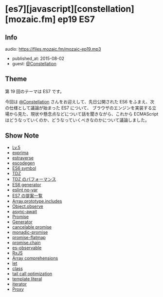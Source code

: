 # [es7][javascript][constellation][mozaic.fm] ep19 ES7

## Info

audio: https://files.mozaic.fm/mozaic-ep19.mp3

- published_at: 2015-08-02
- guest: [@Constellation](https://twitter.com/Constellation)


## Theme

第 19 回のテーマは ES7 です。

今回は [@Constellation](https://twitter.com/Constellation) さんをお迎えして、先日公開された ES6 をふまえ、次の仕様として議論が始まった ES7 について、 ブラウザのエンジンを実装する立場から見た、現状や懸念点などについて話を聞きながら、これから ECMAScript はどうなっていくのか、どうなっていくべきなのかについて議論しました。


## Show Note

- [Lv.5](http://t.umblr.com/redirect?z=https%3A%2F%2Fgithub.com%2FConstellation%2Fiv%2Ftree%2Fmaster%2Fiv%2Flv5%23iv--lv5&t=NGM5YmQ4NDA4OWQ1MDkwNjc1NDYwNWE2ZDg2ODgxMmU0OTlhNzFiZix3ak5CTUpqYw%3D%3D)
- [exprima](http://t.umblr.com/redirect?z=http%3A%2F%2Fesprima.org%2F&t=MjVjYzAwMjljMDFiMTg2ZjAzMzg4Y2M2MjI0YmM2MmQ0ODY5OWY0ZCx3ak5CTUpqYw%3D%3D)
- [estraverse](http://t.umblr.com/redirect?z=https%3A%2F%2Fgithub.com%2Festools%2Festraverse&t=ZTI4MmFlMGI1YzM0NzAyNmZjZWI0YzZkZDMwMDVmOTQ4OTdhNTM3Mix3ak5CTUpqYw%3D%3D)
- [escodegen](http://t.umblr.com/redirect?z=https%3A%2F%2Fgithub.com%2Festools%2Fescodegen&t=MGEwMTNmMWJmMDA3YmM5MGJmNTgxZTI0NzBlMDViNjY3NDBhMTNhNix3ak5CTUpqYw%3D%3D)
- [ES6 symbol](http://t.umblr.com/redirect?z=https%3A%2F%2Fdeveloper.mozilla.org%2Fen-US%2Fdocs%2FWeb%2FJavaScript%2FReference%2FGlobal_Objects%2FSymbol&t=ZDE2YTgxMTVlZWM2YjY5ZWQ3ZjhjY2ZmMjBiZGI1NmMwOTIxMmZmNSx3ak5CTUpqYw%3D%3D)
- [TDZ](http://t.umblr.com/redirect?z=http%3A%2F%2Fjsrocks.org%2F2015%2F01%2Ftemporal-dead-zone-tdz-demystified%2F&t=ZTQ5NzBmMTViMjU2ZDdjNjI4M2Y3ZDFkNWUyOTEzN2FiZWI0MjA1Yyx3ak5CTUpqYw%3D%3D)
- [TDZ のパフォーマンス](http://t.umblr.com/redirect?z=https%3A%2F%2Fesdiscuss.org%2Ftopic%2Fperformance-concern-with-let-const&t=NWEwMjljNWMwNzA1ZjY2YjJiMGRhMjk0OWIxZGY3MmU0ODhjYjBkNyx3ak5CTUpqYw%3D%3D)
- [ES6 generator](http://t.umblr.com/redirect?z=https%3A%2F%2Fdeveloper.mozilla.org%2Fen-US%2Fdocs%2FWeb%2FJavaScript%2FReference%2FGlobal_Objects%2FGenerator&t=OWQ0ZjIxNWYyMjg3NTJmYzkwZGQ2YTY1YjdiYTc2NzJkOTRiNDk2Nix3ak5CTUpqYw%3D%3D)
- [eslint no-var](http://t.umblr.com/redirect?z=http%3A%2F%2Feslint.org%2Fdocs%2Frules%2Fno-var&t=OTViMzkwYThmMzBlNTkzYzEyMzgxMzliMWMyNzQ1YzhkYWFkYmRhNix3ak5CTUpqYw%3D%3D)
- [ES7 の提案一覧](http://t.umblr.com/redirect?z=https%3A%2F%2Fgithub.com%2Ftc39%2Fecma262&t=MWM5OTJmYTlkYzA5N2I1MGQ4OGY0ZWZhODEzZTY3ZDI5ZDUxYzFmZix3ak5CTUpqYw%3D%3D)
- [Array.prototype.includes](http://t.umblr.com/redirect?z=https%3A%2F%2Fdeveloper.mozilla.org%2Fen-US%2Fdocs%2FWeb%2FJavaScript%2FReference%2FGlobal_Objects%2FArray%2Fincludes&t=YmZhZTU0NWIxODYyZTc3ZTdhZWIwOTY5MDM3MTNiYTZmYTI2NzZhYyx3ak5CTUpqYw%3D%3D)
- [Object.observe](http://t.umblr.com/redirect?z=https%3A%2F%2Fdeveloper.mozilla.org%2Fen-US%2Fdocs%2FWeb%2FJavaScript%2FReference%2FGlobal_Objects%2FObject%2Fobserve&t=YzA2ZWQzZjBjMGE5ZDRjNGJiN2Y3NDY4ZDc3YTc4NDNjZjFjOTkxMyx3ak5CTUpqYw%3D%3D)
- [async-await](http://t.umblr.com/redirect?z=https%3A%2F%2Ftc39.github.io%2Fecmascript-asyncawait%2F&t=ZjVmMDg0YTFjNGYyZThjMjJkMjQwNGIxMDczYjBjZGQ1ZmFiYzc2Zix3ak5CTUpqYw%3D%3D)
- [Promise](http://t.umblr.com/redirect?z=https%3A%2F%2Fdeveloper.mozilla.org%2Fen-US%2Fdocs%2FWeb%2FJavaScript%2FReference%2FGlobal_Objects%2FPromise&t=NWQ2ZTA4MDYwYmMzOWFkYmE2ZjFlMWU4ZTYzNmQ3YWJhZDcwN2UyNSx3ak5CTUpqYw%3D%3D)
- [Generator](http://t.umblr.com/redirect?z=https%3A%2F%2Fdeveloper.mozilla.org%2Fen-US%2Fdocs%2FWeb%2FJavaScript%2FReference%2FGlobal_Objects%2FGenerator&t=OWQ0ZjIxNWYyMjg3NTJmYzkwZGQ2YTY1YjdiYTc2NzJkOTRiNDk2Nix3ak5CTUpqYw%3D%3D)
- [cancelable promise](http://t.umblr.com/redirect?z=https%3A%2F%2Fesdiscuss.org%2Ftopic%2Fcancelable-promises&t=ZjdiMWQzNmNkZGJiOWZhYTk1MjZjYzAyMzdiOWQ0NTNjZDU4NmFhNyx3ak5CTUpqYw%3D%3D)
- [monadic-promise](http://t.umblr.com/redirect?z=https%3A%2F%2Fgithub.com%2Fpromises-aplus%2Fpromises-spec%2Fissues%2F94&t=OTMxOGVhYjM5OGI0ZWQxZjU0YWNmZTkzYjEzZGZlYTllOWU5YWMwZCx3ak5CTUpqYw%3D%3D)
- [promise-flatmap](http://t.umblr.com/redirect?z=https%3A%2F%2Fgithub.com%2Fpetkaantonov%2Fbluebird%2Fissues%2F50&t=NjgxNTM3YzE4ZGU1MTVkNTM4OGI2OTdkM2I0YjNiYjc3MDM1MWNmNix3ak5CTUpqYw%3D%3D)
- [promise.chain](http://t.umblr.com/redirect?z=https%3A%2F%2Fgist.github.com%2FJxck%2F129ed81ad6bce4710758&t=ODAxMDQ2ZTgwOTk1YzE2OGJjYzdiYWNiZTdiZDI3OTBlZjUzNDYzNyx3ak5CTUpqYw%3D%3D)
- [es-observable](http://t.umblr.com/redirect?z=https%3A%2F%2Fgithub.com%2Fzenparsing%2Fes-observable&t=OTM3MzUyY2IyNmQ0YWM5NWUzZjMzNTY2MjA1ZDFiMTIxOTQyMWI2Zix3ak5CTUpqYw%3D%3D)
- [RxJS](http://t.umblr.com/redirect?z=https%3A%2F%2Fgithub.com%2FReactive-Extensions%2FRxJS&t=MzY1ZWI1YTExMTI4NzRlOTVmYmQyY2UxNTg0MDk0ZjllMjZhYmYyMix3ak5CTUpqYw%3D%3D)
- [Array comprehensions](http://t.umblr.com/redirect?z=https%3A%2F%2Fdeveloper.mozilla.org%2Fen-US%2Fdocs%2FWeb%2FJavaScript%2FReference%2FOperators%2FArray_comprehensions&t=MTBkYWRkZWYxMzZkYWRiNGUzNjhhOTE3MzgyOGZhM2NlZDc5YTc2Nyx3ak5CTUpqYw%3D%3D)
- [let](http://t.umblr.com/redirect?z=https%3A%2F%2Fdeveloper.mozilla.org%2Fen-US%2Fdocs%2FWeb%2FJavaScript%2FReference%2FStatements%2Flet&t=MTVmMTU2OTg2MWE4YjMzN2I5YWQ1ZmE3YWJhNGFhMTc4ODA1NmY2NCx3ak5CTUpqYw%3D%3D)
- [class](http://t.umblr.com/redirect?z=https%3A%2F%2Fdeveloper.mozilla.org%2Fen-US%2Fdocs%2FWeb%2FJavaScript%2FReference%2FClasses&t=MTYxMjkwMjc5NTA2NWYxNjA1MDk5YmE1NDFkMmIxNDRkZmY5OWI4MCx3ak5CTUpqYw%3D%3D)
- [tail call optimization](http://t.umblr.com/redirect?z=http%3A%2F%2Fwww.2ality.com%2F2015%2F06%2Ftail-call-optimization.html&t=NzIyMTI3YzQ0YzlhZDA5NWY1M2IyOTgzMzhmZTZkNzY4MGM5ODUzZix3ak5CTUpqYw%3D%3D)
- [template literal](http://t.umblr.com/redirect?z=https%3A%2F%2Fdeveloper.mozilla.org%2Fen-US%2Fdocs%2FWeb%2FJavaScript%2FReference%2Ftemplate_strings&t=MThmYmM5OGQzODRhNjJmOWU3ZGRjNGMwYzkyYTk1Y2FkMjI0MDk1NSx3ak5CTUpqYw%3D%3D)
- [iterator](http://t.umblr.com/redirect?z=https%3A%2F%2Fdeveloper.mozilla.org%2Fen-US%2Fdocs%2FWeb%2FJavaScript%2FReference%2FIteration_protocols&t=YTY1MzhiMDdiNGE5MDU1Y2E0NzVkNTYxMmYwOGExOWUxZTM1MDQ0Nix3ak5CTUpqYw%3D%3D)
- [Proxy](http://t.umblr.com/redirect?z=https%3A%2F%2Fdeveloper.mozilla.org%2Fen-US%2Fdocs%2FWeb%2FJavaScript%2FReference%2FGlobal_Objects%2FProxy&t=ZjRhYjU3ZDlhMzVkZWYyYjU1YTI3YmIwNjI4NzkwYTQyYjhkMDJmMyx3ak5CTUpqYw%3D%3D)
